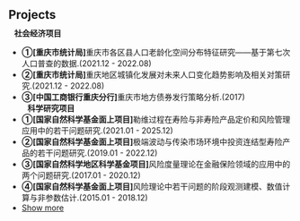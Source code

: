 <h1 id="projects"></h1>

<h2 style="margin: 30px 0px 10px;">Projects</h2>

<h4 style="margin:0 10px 0;">社会经济项目</h4>

<ul>

<li><strong>①[重庆市统计局]</strong>重庆市各区县人口老龄化空间分布特征研究——基于第七次人口普查的数据.(2021.12 - 2022.08)</li>

<li><strong>②[重庆市统计局]</strong>重庆地区城镇化发展对未来人口变化趋势影响及相关对策研究.(2021.12 - 2022.08)</li>

<li><strong>③[中国工商银行重庆分行]</strong>重庆市地方债券发行策略分析.(2017)</li>


<h4 style="margin:0 10px 0;">科学研究项目</h4>

<li><strong>①[国家自然科学基金面上项目]</strong>勒维过程在寿险与非寿险产品定价和风险管理应用中的若干问题研究.(2021.01 - 2025.12)</li>

<li><strong>②[国家自然科学基金面上项目]</strong>极端波动与传染市场环境中投资连结型寿险产品的若干问题研究.(2019.01 - 2022.12)</li>

<li><strong>③[国家自然科学地区科学基金项目]</strong>风险度量理论在金融保险领域的应用中的两个问题研究.(2017.01 - 2020.12)</li>

<li><strong>④[国家自然科学基金面上项目]</strong>风险理论中若干问题的阶段观测建模、数值计算与非参数估计.(2015.01 - 2018.12)</li>


<li> <a href="javascript:toggle_vis('newsmore')">Show more</a> </li>

<div id="newsmore" style="display:none">

<li><strong>⑤[重庆市科技计划项目基础与前沿研究计划一般项目]</strong>风险理论中的阶段观测建模方法与风险分析.(2014.08 - 2017.06)</li>

<li><strong>⑥[国家自然科学基金面上项目]</strong>基于模型选择和Piman准则的约束有偏估计及算法研究与应用.(2012.01 - 2015.12)</li>

<li><strong>⑦[高等学校博士学科点专项科研基金项目]</strong>考虑随机分红策略的风险模型中破产问题的研究.(2012.01 - 2014.12)</li>

<li><strong>⑧[中央高校基本科研项目]</strong>复杂环境中的寿险产品定价与风险管理.(2012.01 - 2014.12)</li>


</div>
</ul>